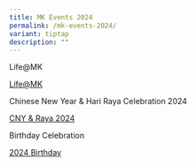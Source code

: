 ```yaml
---
title: MK Events 2024
permalink: /mk-events-2024/
variant: tiptap
description: ""
---
```

<p>Life@MK</p>
<p><a href="https://drive.google.com/file/d/1kniyq-0erWMQur0OPVV-FZjykhXU9ndX/view?usp=sharing" rel="noopener noreferrer nofollow" target="_blank">Life@MK</a>
</p>
<p>Chinese New Year &amp; Hari Raya Celebration 2024</p>
<p><a href="https://drive.google.com/file/d/1uBs5yEQE1f5oxEo9j540pBR7TzD6uqhp/view" rel="noopener noreferrer nofollow" target="_blank">CNY &amp; Raya 2024</a>
</p>
<p></p>
<p>Birthday Celebration</p>
<p></p>
<p><a href="https://drive.google.com/file/d/1zkYP5Nm0jeitFVay2Di10sIC-rLPG_n8/view?usp=sharing" rel="noopener noreferrer nofollow" target="_blank"><u>2024 Birthday</u></a>
</p>
<p></p>